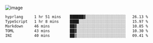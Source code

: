 ![image](https://github-profile-trophy.vercel.app/?username=CMOISDEAD&theme=oldie&row=1&no-frame=true&no-bg=true&margin-w=15&margin-h=15)
<!--START_SECTION:waka-->

```txt
hyprlang     1 hr 51 mins    ██████▓░░░░░░░░░░░░░░░░░░   26.13 %
TypeScript   1 hr 8 mins     ████░░░░░░░░░░░░░░░░░░░░░   15.97 %
Markdown     46 mins         ██▓░░░░░░░░░░░░░░░░░░░░░░   10.85 %
TOML         43 mins         ██▓░░░░░░░░░░░░░░░░░░░░░░   10.30 %
INI          40 mins         ██▒░░░░░░░░░░░░░░░░░░░░░░   09.41 %
```

<!--END_SECTION:waka--> 
